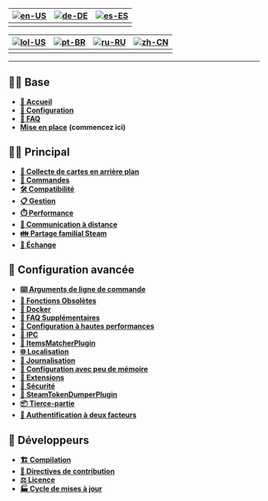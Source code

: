 | [![en-US](https://raw.githubusercontent.com/hjnilsson/country-flags/master/png100px/us.png)](https://github.com/JustArchiNET/ArchiSteamFarm/wiki/Home) | [![de-DE](https://raw.githubusercontent.com/hjnilsson/country-flags/master/png100px/de.png)](https://github.com/JustArchiNET/ArchiSteamFarm/wiki/Home-de-DE) | [![es-ES](https://raw.githubusercontent.com/hjnilsson/country-flags/master/png100px/es.png)](https://github.com/JustArchiNET/ArchiSteamFarm/wiki/Home-es-ES) |
| ------------------------------------------------------------------------------------------------------------------------------------------------------ | ------------------------------------------------------------------------------------------------------------------------------------------------------------ | ------------------------------------------------------------------------------------------------------------------------------------------------------------ |
|                                                                                                                                                        |                                                                                                                                                              |                                                                                                                                                              |

| [![lol-US](https://raw.githubusercontent.com/JustArchiNET/ArchiSteamFarm/main/resources/lol-US.png)](https://github.com/JustArchiNET/ArchiSteamFarm/wiki/Home-lol-US) | [![pt-BR](https://raw.githubusercontent.com/hjnilsson/country-flags/master/png100px/br.png)](https://github.com/JustArchiNET/ArchiSteamFarm/wiki/Home-pt-BR) | [![ru-RU](https://raw.githubusercontent.com/hjnilsson/country-flags/master/png100px/ru.png)](https://github.com/JustArchiNET/ArchiSteamFarm/wiki/Home-ru-RU) | [![zh-CN](https://raw.githubusercontent.com/hjnilsson/country-flags/master/png100px/cn.png)](https://github.com/JustArchiNET/ArchiSteamFarm/wiki/Home-zh-CN) |
| --------------------------------------------------------------------------------------------------------------------------------------------------------------------- | ------------------------------------------------------------------------------------------------------------------------------------------------------------ | ------------------------------------------------------------------------------------------------------------------------------------------------------------ | ------------------------------------------------------------------------------------------------------------------------------------------------------------ |
|                                                                                                                                                                       |                                                                                                                                                              |                                                                                                                                                              |                                                                                                                                                              |

***

## 👨‍🏫 Base

* **[🏡 Accueil](https://github.com/JustArchiNET/ArchiSteamFarm/wiki/Home)**
* **[🔧 Configuration](https://github.com/JustArchiNET/ArchiSteamFarm/wiki/Configuration)**
* **[💬 FAQ](https://github.com/JustArchiNET/ArchiSteamFarm/wiki/FAQ)**
* **[Mise en place](https://github.com/JustArchiNET/ArchiSteamFarm/wiki/Setting-up)** **(commencez ici)**


## 👨‍🎓 Principal

* **[👥 Collecte de cartes en arrière plan](https://github.com/JustArchiNET/ArchiSteamFarm/wiki/Background-games-redeemer)**
* **[📢 Commandes](https://github.com/JustArchiNET/ArchiSteamFarm/wiki/Commands)**
* **[🛠️ Compatibilité](https://github.com/JustArchiNET/ArchiSteamFarm/wiki/Compatibility)**
* **[📋 Gestion](https://github.com/JustArchiNET/ArchiSteamFarm/wiki/Management)**
* **[⏱️ Performance](https://github.com/JustArchiNET/ArchiSteamFarm/wiki/Performance)**
* **[📡 Communication à distance](https://github.com/JustArchiNET/ArchiSteamFarm/wiki/Remote-communication)**
* **[👪 Partage familial Steam](https://github.com/JustArchiNET/ArchiSteamFarm/wiki/Steam-Family-Sharing)**
* **[🔄 Échange](https://github.com/JustArchiNET/ArchiSteamFarm/wiki/Trading)**


## 🧙 Configuration avancée

* **[⌨️ Arguments de ligne de commande](https://github.com/JustArchiNET/ArchiSteamFarm/wiki/Command-line-arguments)**
* **[🚧 Fonctions Obsolètes](https://github.com/JustArchiNET/ArchiSteamFarm/wiki/Deprecation)**
* **[🐳 Docker](https://github.com/JustArchiNET/ArchiSteamFarm/wiki/Docker)**
* **[🤔 FAQ Supplémentaires](https://github.com/JustArchiNET/ArchiSteamFarm/wiki/Extended-FAQ)**
* **[🚀 Configuration à hautes performances](https://github.com/JustArchiNET/ArchiSteamFarm/wiki/High-performance-setup)**
* **[🔗 IPC](https://github.com/JustArchiNET/ArchiSteamFarm/wiki/IPC)**
* **[🧩 ItemsMatcherPlugin](https://github.com/JustArchiNET/ArchiSteamFarm/wiki/ItemsMatcherPlugin)**
* **[🌐 Localisation](https://github.com/JustArchiNET/ArchiSteamFarm/wiki/Localization)**
* **[📝 Journalisation](https://github.com/JustArchiNET/ArchiSteamFarm/wiki/Logging)**
* **[💾 Configuration avec peu de mémoire](https://github.com/JustArchiNET/ArchiSteamFarm/wiki/Low-memory-setup)**
* **[🔌 Extensions](https://github.com/JustArchiNET/ArchiSteamFarm/wiki/Plugins)**
* **[🔐 Sécurité](https://github.com/JustArchiNET/ArchiSteamFarm/wiki/Security)**
* **[🧩 SteamTokenDumperPlugin](https://github.com/JustArchiNET/ArchiSteamFarm/wiki/SteamTokenDumperPlugin)**
* **[📦 Tierce-partie](https://github.com/JustArchiNET/ArchiSteamFarm/wiki/Third-party)**
* **[📵 Authentification à deux facteurs](https://github.com/JustArchiNET/ArchiSteamFarm/wiki/Two-factor-authentication)**


## 👷 Développeurs

* **[🏗️ Compilation](https://github.com/JustArchiNET/ArchiSteamFarm/wiki/Compilation)**
* **[🤝 Directives de contribution](https://github.com/JustArchiNET/ArchiSteamFarm/blob/main/.github/CONTRIBUTING.md)**
* **[⚖️ Licence](https://github.com/JustArchiNET/ArchiSteamFarm/wiki/License)**
* **[🏭 Cycle de mises à jour](https://github.com/JustArchiNET/ArchiSteamFarm/wiki/Release-cycle)**